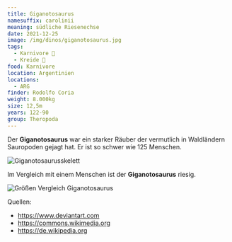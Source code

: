 ```yaml
---
title: Giganotosaurus
namesuffix: carolinii
meaning: südliche Riesenechse
date: 2021-12-25
image: /img/dinos/giganotosaurus.jpg
tags:
  - Karnivore 🥩
  - Kreide 🦴
food: Karnivore
location: Argentinien
locations:
  - ARG
finder: Rodolfo Coria
weight: 8.000kg
size: 12,5m
years: 122-90
group: Theropoda
---
```

Der **Giganotosaurus** war ein starker Räuber der vermutlich in Waldländern Sauropoden gejagt hat. Er ist so schwer wie 125 Menschen.

![Giganotosaurusskelett](/img/dinos/giganotosaurus-skelett.jpg)

Im Vergleich mit einem Menschen ist der **Giganotosaurus** riesig.

![Größen Vergleich Giganotosaurus ](/img/dinos/giganotosaurusvergleich.png)



Quellen:

* <https://www.deviantart.com>
* <https://commons.wikimedia.org>
* <https://de.wikipedia.org>